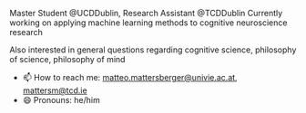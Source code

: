 Master Student @UCDDublin, Research Assistant @TCDDublin
Currently working on applying machine learning methods to cognitive neuroscience research

Also interested in general questions regarding cognitive science, philosophy of science, philosophy of mind

- 📫 How to reach me: matteo.mattersberger@univie.ac.at, mattersm@tcd.ie
- 😄 Pronouns: he/him

<!---
matteomattersberger/matteomattersberger is a ✨ special ✨ repository because its `README.md` (this file) appears on your GitHub profile.
You can click the Preview link to take a look at your changes.
--->
